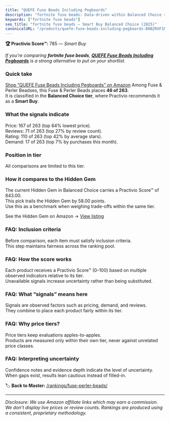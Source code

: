 ```yaml
---
title: "QUEFE Fuse Beads Including Pegboards"
description: "fortnite fuse beads: Data-driven within Balanced Choice ranking using the Practivio Score™. Positioned by quality, value, demand, findability, momentum."
keywords: ["fortnite fuse beads"]
seo_title: "fortnite fuse beads — Smart Buy Balanced Choice (2025)"
canonicalURL: "/products/quefe-fuse-beads-including-pegboards-B0BZRXF1NJ/"
---
```


**🏆 Practivio Score™:** 785 — _Smart Buy_


*If you're comparing **fortnite fuse beads**, **[QUEFE Fuse Beads Including Pegboards](https://www.amazon.com/dp/B0BZRXF1NJ?tag=practivio-20)** is a strong alternative to put on your shortlist.*
### Quick take
[Shop “QUEFE Fuse Beads Including Pegboards” on Amazon](https://www.amazon.com/dp/B0BZRXF1NJ?tag=practivio-20)
Among Fuse & Perler Beadses, this Fuse & Perler Beads places **46 of 263**.  
It is classified in the **Balanced Choice tier**, where Practivio recommends it as a **Smart Buy**.

### What the signals indicate
Price: 167 of 263 (top 64% lowest price).  
Reviews: 71 of 263 (top 27% by review count).  
Rating: 110 of 263 (top 42% by average stars).  
Demand: 17 of 263 (top 7% by purchases this month).

### Position in tier
All comparisons are limited to this tier.

### How it compares to the Hidden Gem
The current Hidden Gem in Balanced Choice carries a Practivio Score™ of 843.00.  
This pick trails the Hidden Gem by 58.00 points.  
Use this as a benchmark when weighing trade-offs within the same tier.  

See the Hidden Gem on Amazon → [View listing](https://www.amazon.com/dp/B013TS50NQ?tag=practivio-20)

### FAQ: Inclusion criteria
Before comparison, each item must satisfy inclusion criteria.  
This step maintains fairness across the ranking pool.

### FAQ: How the score works
Each product receives a Practivio Score™ (0–100) based on multiple observed indicators relative to its tier.  
Unavailable signals increase uncertainty rather than being substituted.

### FAQ: What “signals” means here
Signals are observed factors such as pricing, demand, and reviews.  
They combine to place each product fairly within its tier.

### FAQ: Why price tiers?
Price tiers keep evaluations apples-to-apples.  
Products are measured only within their own tier, never against unrelated price classes.

### FAQ: Interpreting uncertainty
Confidence notes and evidence depth indicate the level of uncertainty.  
When gaps exist, results lean cautious instead of filled-in.


🏷️ **Back to Master:** [/rankings/fuse-perler-beads/](/rankings/fuse-perler-beads/)

---
_Disclosure: We use Amazon affiliate links which may earn a commission. We don’t display live prices or review counts. Rankings are produced using a consistent, proprietary methodology._
